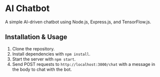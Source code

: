 

# AI Chatbot

A simple AI-driven chatbot using Node.js, Express.js, and TensorFlow.js.

## Installation & Usage

1. Clone the repository.
2. Install dependencies with `npm install`.
3. Start the server with `npm start`.
4. Send POST requests to `http://localhost:3000/chat` with a message in the body to chat with the bot.
